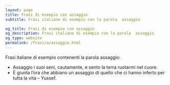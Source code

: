 ```yaml
---
layout: page
title: Frasi di esempio con assaggio 
subtitle: Frasi italiane di esempio con la parola  assaggio

og_title: Frasi di esempio con assaggio 
og_description: Frasi italiane di esempio con la parola  assaggio
og_type: website
permalink: /frasi/a/assaggio.html
---
```


Frasi italiane di esempio contenenti la parola assaggio:


- Assaggio i suoi seni, cautamente, e sento la terra ruotarmi nel cuore.
- È giunta l’ora che abbiano un assaggio di quello che ci hanno inferto per tutta la vita – Yussef.
